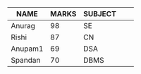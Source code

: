 |NAME   |MARKS   |SUBJECT   |  |   |
|---|---|---|---|---|
|Anurag   |98   |SE   |   |   |
|Rishi  |87 |CN   | |
|Anupam1   |69   |DSA   |   |   |
|Spandan  |70   |DBMS |    |   |

